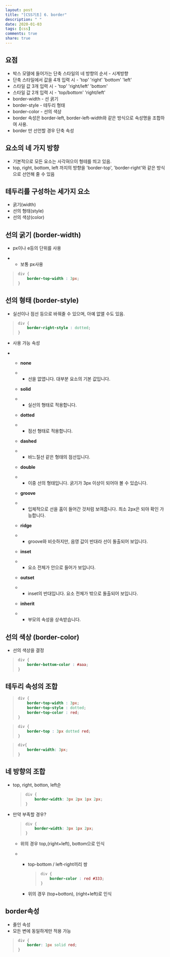 ```yaml
---
layout: post
title: "[CSS기초] 6. border"
description: " "
date: 2020-01-03
tags: [css]
comments: true
share: true
---
```


## 요점

- 박스 모델에 들어가는 단축 스타일의 네 방향의     순서 - 시계방향
- 단축 스타일에서 값을 4개 입력 시 - 'top' 'right' 'bottom' 'left'
- 스타일 값 3개 입력 시 - 'top' 'right/left' 'bottom'
- 스타일 값 2개 입력 시 - 'top/bottom' 'right/left'
- border-width - 선 굵기
- border-style - 테두리 형태
- border-color - 선의 색상
- border 속성은 border-left, border-left-width와 같은 방식으로 속성명을 조합하여 사용.
- border 만 선언할 경우 단축 속성

 

## 요소의 네 가지 방향

- 기본적으로 모든 요소는 사각혀으이 형테를 띄고 있음.
- top, right, bottom, left 까지의 방향을 'border-top', 'border-right'와 같은 방식으로 선언해 줄 수 있음

 

## 테두리를 구성하는 세가지 요소

- 굵기(width)
- 선의 형태(style)
- 선의 색상(color)

 

## 선의 굵기 (border-width)

- px이나 e등의 단위를 사용

- - 보통 px사용

> ```CSS
> div {
>     border-top-width : 3px;
> }
> ```



## 선의 형태 (border-style)

- 실선이나 점선 등으로 바꿔줄 수 있으며, 아예 없앨 수도 있음.

> ```CSS
> div {
>     border-right-style : dotted;
> }
> ```

- 사용 가능 속성

- - **none**

  - - 선을 없앱니다. 대부분 요소의 기본 값입니다.

  - **solid**

  - - 실선의 형태로 적용합니다.

  - **dotted**

  - - 점선 형태로 적용합니다.

  - **dashed**

  - - 바느질선 같은 형태의 점선입니다.

  - **double**

  - - 이중 선의 형태입니다. 굵기가 3px 이상이 되어야 볼 수 있습니다.

  - **groove**

  - - 입체적으로 선을 홈이 들어간 것처럼 보여줍니다. 최소 2px은 되야 확인 가능합니다.

  - **ridge**

  - - groove와 비슷하지만, 음영 값이 반대라 선이 돌출되어 보입니다.

  - **inset**

  - - 요소 전체가 안으로 들어가 보입니다.

  - **outset**

  - - inset의 반대입니다. 요소 전체가 밖으로 돌출되어 보입니다.

  - **inherit**

  - - 부모의 속성을 상속받습니다.



## 선의 색상 (border-color)

- 선의 색상을 결정

> ```CSS
> div {
>     border-bottom-color : #aaa;
> }
> ```



## 테두리 속성의 조합

> ```CSS
> div {
>     border-top-width : 3px;
>     border-top-style : dotted;
>     border-top-color : red;
> }
> ```

> ```CSS
> div {
>     border-top : 3px dotted red;
> }
> ```

> ```CSS
> div{
>     border-width: 3px;
> }
> ```



## 네 방향의 조합

- top, right, botton, left순

  > ```CSS
  > div {
  >     border-width: 3px 2px 1px 2px;
  > }
  > ```

* 만약 부족할 경우?

  > ```CSS
  > div {
  >     border-width: 3px 1px 2px;
  > }
  > ```

  - 위의 경우 top,(right+left), bottom으로 인식

  - - top-bottom / left-right끼리 쌍

      > ```CSS
      > div {
      >     border-color : red #333;
      > }
      > ```

    - 위의 경우 (top+botton), (right+left)로 인식



## border속성

- 줄인 속성
- 모든 변에 동일하게만 적용 가능

> ```CSS
> div {
>     border: 1px solid red;
> }
> ```